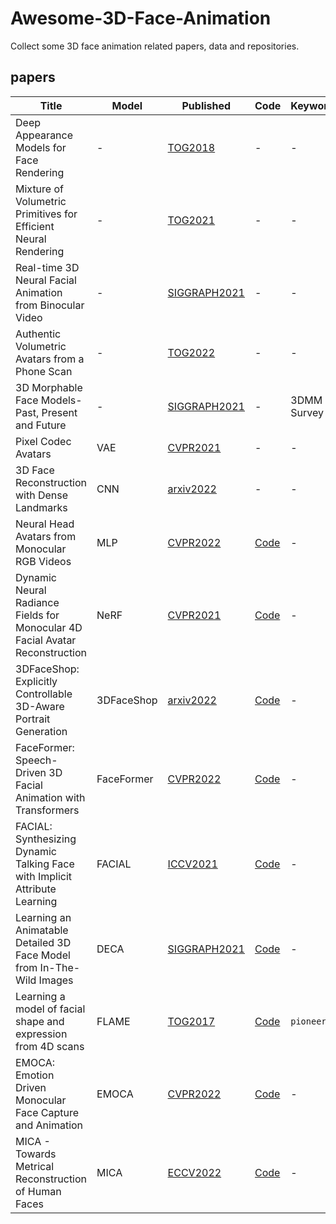 # Awesome-3D-Face-Animation

Collect some 3D face animation related papers, data and repositories.

## papers

| Title                  | Model                  | Published                                                    | Code                                                         | Keywords                                                     | Inputs                                                     |
| ---------------------- | ---------------------- | ------------------------------------------------------------ | ------------------------------------------------------------ | ------------------------------------------------------------ |------------------------------------------------------------ |
|Deep Appearance Models for Face Rendering | - | [TOG2018](https://dl.acm.org/doi/pdf/10.1145/3197517.3201401) | - | - | `video` |
|Mixture of Volumetric Primitives for Efficient Neural Rendering| - | [TOG2021](https://arxiv.org/pdf/2103.01954.pdf) | - | - | - |
|Real-time 3D Neural Facial Animation from Binocular Video | - | [SIGGRAPH2021](https://dl.acm.org/doi/pdf/10.1145/3450626.3459806) | - | - | `video` |
|Authentic Volumetric Avatars from a Phone Scan| - | [TOG2022](https://drive.google.com/file/d/1i4NJKAggS82wqMamCJ1OHRGgViuyoY6R/view) | - | - | `video` |
|3D Morphable Face Models- Past, Present and Future| - |[SIGGRAPH2021](https://arxiv.org/pdf/1909.01815.pdf) | - | 3DMM Survey | - |
|Pixel Codec Avatars| VAE |[CVPR2021](https://ieeexplore.ieee.org/stamp/stamp.jsp?tp=&arnumber=9577690)| - | - | `video` |
|3D Face Reconstruction with Dense Landmarks| CNN |[arxiv2022](https://arxiv.org/pdf/2204.02776.pdf)| - | - |`video`|
|Neural Head Avatars from Monocular RGB Videos| MLP | [CVPR2022](https://ieeexplore.ieee.org/stamp/stamp.jsp?tp=&arnumber=9880001&tag=1)| [Code](https://github.com/philgras/neural-head-avatars) | - | `video`|  
|Dynamic Neural Radiance Fields for Monocular 4D Facial Avatar Reconstruction| NeRF | [CVPR2021](https://openaccess.thecvf.com/content/CVPR2021/papers/Gafni_Dynamic_Neural_Radiance_Fields_for_Monocular_4D_Facial_Avatar_Reconstruction_CVPR_2021_paper.pdf)| [Code](https://github.com/gafniguy/4D-Facial-Avatars)| - | `video` |
|3DFaceShop: Explicitly Controllable 3D-Aware Portrait Generation | 3DFaceShop | [arxiv2022](https://arxiv.org/pdf/2209.05434.pdf) | [Code](https://github.com/junshutang/3DFaceShop) | - | `img` | 
|FaceFormer: Speech-Driven 3D Facial Animation with Transformers | FaceFormer | [CVPR2022](https://arxiv.org/pdf/2112.05329v4.pdf) | [Code](https://github.com/EvelynFan/FaceFormer) | - | `img`+`audio` |
|FACIAL: Synthesizing Dynamic Talking Face with Implicit Attribute Learning | FACIAL | [ICCV2021](https://arxiv.org/pdf/2108.07938v1.pdf) | [Code](https://github.com/zhangchenxu528/FACIAL) | - | `img`+`audio` |
|Learning an Animatable Detailed 3D Face Model from In-The-Wild Images | DECA | [SIGGRAPH2021](https://files.is.tue.mpg.de/black/papers/SIGGRAPH21_DECA.pdf) | [Code](https://github.com/yfeng95/DECA) | - | `img` |
|Learning a model of facial shape and expression from 4D scans | FLAME | [TOG2017](https://ps.is.mpg.de/uploads_file/attachment/attachment/400/paper.pdf) | [Code](https://flame.is.tue.mpg.de/) | `pioneer` | `img` |
|EMOCA: Emotion Driven Monocular Face Capture and Animation | EMOCA | [CVPR2022](https://ps.is.mpg.de/uploads_file/attachment/attachment/686/EMOCA__CVPR22.pdf) | [Code](https://github.com/radekd91/emoca) | - | `img` |
|MICA - Towards Metrical Reconstruction of Human Faces | MICA | [ECCV2022](https://arxiv.org/pdf/2204.06607.pdf) | [Code](https://zielon.github.io/mica/) | - | `img` |



